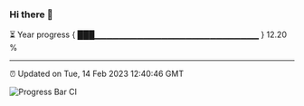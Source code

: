### Hi there 👋

⏳ Year progress { ███▁▁▁▁▁▁▁▁▁▁▁▁▁▁▁▁▁▁▁▁▁▁▁▁▁▁▁ } 12.20 %

---

⏰ Updated on Tue, 14 Feb 2023 12:40:46 GMT

![Progress Bar CI](https://github.com/ZhaoGui/ZhaoGui/workflows/Progress%20Bar%20CI/badge.svg)
